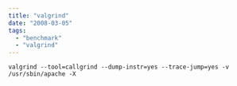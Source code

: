 ```yaml
---
title: "valgrind"
date: "2008-03-05"
tags:
  - "benchmark"
  - "valgrind"
---
```


`valgrind --tool=callgrind --dump-instr=yes --trace-jump=yes -v /usr/sbin/apache -X`
